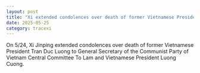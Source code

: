 ```yaml
---
layout: post
title: "Xi extended condolences over death of former Vietnamese President"
date: 2025-05-25
category: tracexi
---
```


On 5/24, Xi Jinping extended condolences over death of former Vietnamese President Tran Duc Luong to General Secretary of the Communist Party of Vietnam Central Committee To Lam and Vietnamese President Luong Cuong.